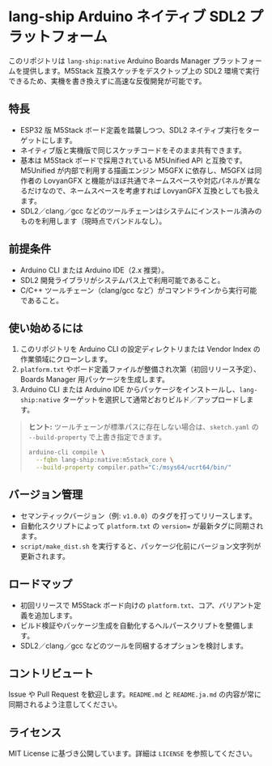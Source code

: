 # lang-ship Arduino ネイティブ SDL2 プラットフォーム

このリポジトリは `lang-ship:native` Arduino Boards Manager プラットフォームを提供します。M5Stack 互換スケッチをデスクトップ上の SDL2 環境で実行できるため、実機を書き換えずに高速な反復開発が可能です。

## 特長
- ESP32 版 M5Stack ボード定義を踏襲しつつ、SDL2 ネイティブ実行をターゲットにします。
- ネイティブ版と実機版で同じスケッチコードをそのまま共有できます。
- 基本は M5Stack ボードで採用されている M5Unified API と互換です。M5Unified が内部で利用する描画エンジン M5GFX に依存し、M5GFX は同作者の LovyanGFX と機能がほぼ共通でネームスペースや対応パネルが異なるだけなので、ネームスペースを考慮すれば LovyanGFX 互換としても扱えます。
- SDL2／clang／gcc などのツールチェーンはシステムにインストール済みのものを利用します（現時点でバンドルなし）。

## 前提条件
- Arduino CLI または Arduino IDE（2.x 推奨）。
- SDL2 開発ライブラリがシステムパス上で利用可能であること。
- C/C++ ツールチェーン（clang/gcc など）がコマンドラインから実行可能であること。

## 使い始めるには
1. このリポジトリを Arduino CLI の設定ディレクトリまたは Vendor Index の作業領域にクローンします。
2. `platform.txt` やボード定義ファイルが整備され次第（初回リリース予定）、Boards Manager 用パッケージを生成します。
3. Arduino CLI または Arduino IDE からパッケージをインストールし、`lang-ship:native` ターゲットを選択して通常どおりビルド／アップロードします。

> **ヒント:** ツールチェーンが標準パスに存在しない場合は、`sketch.yaml` の `--build-property` で上書き指定できます。
>
> ```bash
> arduino-cli compile \
>   --fqbn lang-ship:native:m5stack_core \
>   --build-property compiler.path="C:/msys64/ucrt64/bin/"
> ```

## バージョン管理
- セマンティックバージョン（例: `v1.0.0`）のタグを打ってリリースします。
- 自動化スクリプトによって `platform.txt` の `version=` が最新タグに同期されます。
- `script/make_dist.sh` を実行すると、パッケージ化前にバージョン文字列が更新されます。

## ロードマップ
- 初回リリースで M5Stack ボード向けの `platform.txt`、コア、バリアント定義を追加します。
- ビルド検証やパッケージ生成を自動化するヘルパースクリプトを整備します。
- SDL2／clang／gcc などのツールを同梱するオプションを検討します。

## コントリビュート
Issue や Pull Request を歓迎します。`README.md` と `README.ja.md` の内容が常に同期されるよう注意してください。

## ライセンス
MIT License に基づき公開しています。詳細は `LICENSE` を参照してください。

